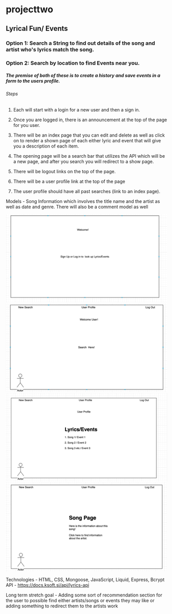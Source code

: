# projecttwo

## Lyrical Fun/ Events


### Option 1: Search a String to find out details of the song and artist who's lyrics match the song. 
### Option 2: Search by location to find Events near you.

##### The premise of both of these is to create a history and save events in a form to the users profile. 

###### Steps

1. Each will start with a login for a new user and then a sign in.

2. Once you are logged in, there is an announcement at the top of the page for you user.

3. There will be an index page that you can edit and delete as well as click on to render a shown page of each either lyric and event that will give you a description of each item. 

4. The opening page will be a search bar that utilizes the API which will be a new page, and after you search you will redirect to a show page.

5. There will be logout links on the top of the page.

6. There will be a user profile link at the top of the page

7. The user profile should have all past searches (link to an index page).


Models - Song Information which involves the title name and the artist as well as date and genre. There will also be a comment model as well


![start](img/one.png)
![start](img/two.png)
![start](img/three.png)
![start](img/four.png)




Technologies - HTML, CSS, Mongoose, JavaScript, Liquid, Express, Bcrypt
API - https://docs.ksoft.si/api/lyrics-api

Long term stretch goal - Adding some sort of recommendation section for the user to possible find either artists/songs or events they may like or adding something to redirect them to the artists work